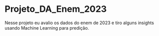 # Projeto_DA_Enem_2023
Nesse projeto eu avalio os dados do enem de 2023 e tiro alguns insights usando Machine Learning para predição.
